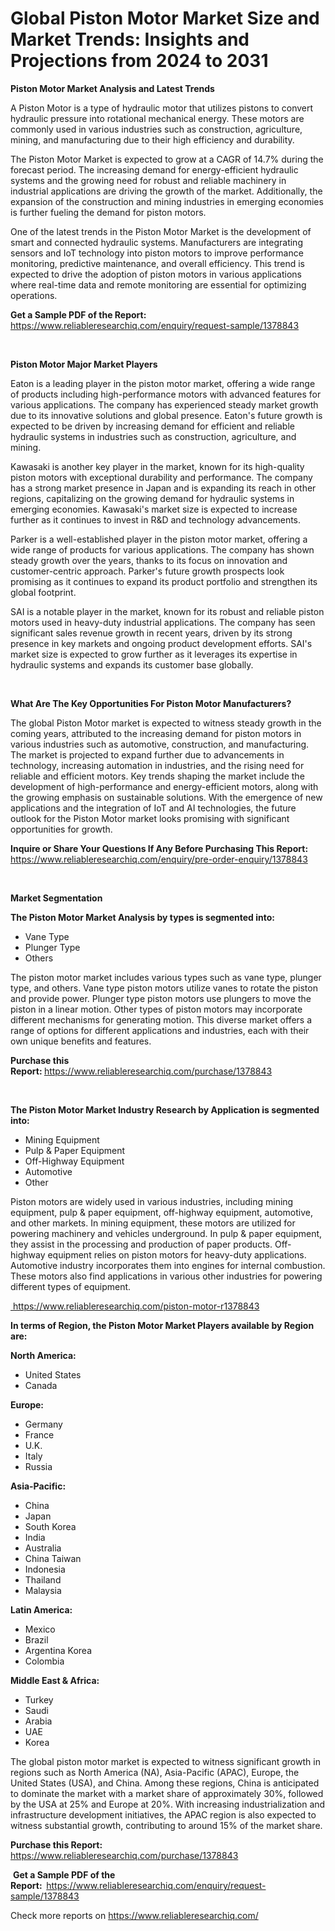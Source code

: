 <p><h1>Global Piston Motor Market Size and Market Trends: Insights and Projections from 2024 to 2031</h1></p><p><strong>Piston Motor Market Analysis and Latest Trends</strong></p>
<p><p>A Piston Motor is a type of hydraulic motor that utilizes pistons to convert hydraulic pressure into rotational mechanical energy. These motors are commonly used in various industries such as construction, agriculture, mining, and manufacturing due to their high efficiency and durability.</p><p>The Piston Motor Market is expected to grow at a CAGR of 14.7% during the forecast period. The increasing demand for energy-efficient hydraulic systems and the growing need for robust and reliable machinery in industrial applications are driving the growth of the market. Additionally, the expansion of the construction and mining industries in emerging economies is further fueling the demand for piston motors.</p><p>One of the latest trends in the Piston Motor Market is the development of smart and connected hydraulic systems. Manufacturers are integrating sensors and IoT technology into piston motors to improve performance monitoring, predictive maintenance, and overall efficiency. This trend is expected to drive the adoption of piston motors in various applications where real-time data and remote monitoring are essential for optimizing operations.</p></p>
<p><strong>Get a Sample PDF of the Report:&nbsp;</strong> <a href="https://www.reliableresearchiq.com/enquiry/request-sample/1378843">https://www.reliableresearchiq.com/enquiry/request-sample/1378843</a></p>
<p>&nbsp;</p>
<p><strong>Piston Motor Major Market Players</strong></p>
<p><p>Eaton is a leading player in the piston motor market, offering a wide range of products including high-performance motors with advanced features for various applications. The company has experienced steady market growth due to its innovative solutions and global presence. Eaton's future growth is expected to be driven by increasing demand for efficient and reliable hydraulic systems in industries such as construction, agriculture, and mining.</p><p>Kawasaki is another key player in the market, known for its high-quality piston motors with exceptional durability and performance. The company has a strong market presence in Japan and is expanding its reach in other regions, capitalizing on the growing demand for hydraulic systems in emerging economies. Kawasaki's market size is expected to increase further as it continues to invest in R&D and technology advancements.</p><p>Parker is a well-established player in the piston motor market, offering a wide range of products for various applications. The company has shown steady growth over the years, thanks to its focus on innovation and customer-centric approach. Parker's future growth prospects look promising as it continues to expand its product portfolio and strengthen its global footprint.</p><p>SAI is a notable player in the market, known for its robust and reliable piston motors used in heavy-duty industrial applications. The company has seen significant sales revenue growth in recent years, driven by its strong presence in key markets and ongoing product development efforts. SAI's market size is expected to grow further as it leverages its expertise in hydraulic systems and expands its customer base globally.</p></p>
<p>&nbsp;</p>
<p><strong>What Are The Key Opportunities For Piston Motor Manufacturers?</strong></p>
<p><p>The global Piston Motor market is expected to witness steady growth in the coming years, attributed to the increasing demand for piston motors in various industries such as automotive, construction, and manufacturing. The market is projected to expand further due to advancements in technology, increasing automation in industries, and the rising need for reliable and efficient motors. Key trends shaping the market include the development of high-performance and energy-efficient motors, along with the growing emphasis on sustainable solutions. With the emergence of new applications and the integration of IoT and AI technologies, the future outlook for the Piston Motor market looks promising with significant opportunities for growth.</p></p>
<p><strong>Inquire or Share Your Questions If Any Before Purchasing This Report:</strong> <a href="https://www.reliableresearchiq.com/enquiry/pre-order-enquiry/1378843">https://www.reliableresearchiq.com/enquiry/pre-order-enquiry/1378843</a></p>
<p>&nbsp;</p>
<p><strong>Market Segmentation</strong></p>
<p><strong>The Piston Motor Market Analysis by types is segmented into:</strong></p>
<p><ul><li>Vane Type</li><li>Plunger Type</li><li>Others</li></ul></p>
<p><p>The piston motor market includes various types such as vane type, plunger type, and others. Vane type piston motors utilize vanes to rotate the piston and provide power. Plunger type piston motors use plungers to move the piston in a linear motion. Other types of piston motors may incorporate different mechanisms for generating motion. This diverse market offers a range of options for different applications and industries, each with their own unique benefits and features.</p></p>
<p><strong>Purchase this Report:&nbsp;</strong><a href="https://www.reliableresearchiq.com/purchase/1378843">https://www.reliableresearchiq.com/purchase/1378843</a></p>
<p>&nbsp;</p>
<p><strong>The Piston Motor Market Industry Research by Application is segmented into:</strong></p>
<p><ul><li>Mining Equipment</li><li>Pulp & Paper Equipment</li><li>Off-Highway Equipment</li><li>Automotive</li><li>Other</li></ul></p>
<p><p>Piston motors are widely used in various industries, including mining equipment, pulp & paper equipment, off-highway equipment, automotive, and other markets. In mining equipment, these motors are utilized for powering machinery and vehicles underground. In pulp & paper equipment, they assist in the processing and production of paper products. Off-highway equipment relies on piston motors for heavy-duty applications. Automotive industry incorporates them into engines for internal combustion. These motors also find applications in various other industries for powering different types of equipment.</p></p>
<p><a href="https://www.reliableresearchiq.com/piston-motor-r1378843">&nbsp;https://www.reliableresearchiq.com/piston-motor-r1378843</a></p>
<p><strong>In terms of Region, the Piston Motor Market Players available by Region are:</strong></p>
<p>
    <p> <strong> North America: </strong>
        <ul>
            <li>United States</li>
            <li>Canada</li>
        </ul>
        </p> 
    <p> <strong> Europe: </strong>
        <ul>
            <li>Germany</li>
            <li>France</li>
            <li>U.K.</li>
            <li>Italy</li>
            <li>Russia</li>
        </ul>
        </p> 
    <p> <strong> Asia-Pacific: </strong>
        <ul>
            <li>China</li>
            <li>Japan</li>
            <li>South Korea</li>
            <li>India</li>
            <li>Australia</li>
            <li>China Taiwan</li>
            <li>Indonesia</li>
            <li>Thailand</li>
            <li>Malaysia</li>
        </ul>
        </p> 
    <p> <strong> Latin America: </strong>
        <ul>
            <li>Mexico</li>
            <li>Brazil</li>
            <li>Argentina Korea</li>
            <li>Colombia</li>
        </ul>
        </p> 
    <p> <strong> Middle East & Africa: </strong>
        <ul>
            <li>Turkey</li>
            <li>Saudi</li>
            <li>Arabia</li>
            <li>UAE</li>
            <li>Korea</li>
        </ul>
    </p>
    </p>
<p><p>The global piston motor market is expected to witness significant growth in regions such as North America (NA), Asia-Pacific (APAC), Europe, the United States (USA), and China. Among these regions, China is anticipated to dominate the market with a market share of approximately 30%, followed by the USA at 25% and Europe at 20%. With increasing industrialization and infrastructure development initiatives, the APAC region is also expected to witness substantial growth, contributing to around 15% of the market share.</p></p>
<p><strong>Purchase this Report: </strong><a href="https://www.reliableresearchiq.com/purchase/1378843">https://www.reliableresearchiq.com/purchase/1378843</a></p>
<p>&nbsp;<strong>Get a Sample PDF of the Report:&nbsp;&nbsp;</strong><a href="https://www.reliableresearchiq.com/enquiry/request-sample/1378843">https://www.reliableresearchiq.com/enquiry/request-sample/1378843</a></p>
<p><strong></strong></p>
<p>Check more reports on <a href="https://www.reliableresearchiq.com/">https://www.reliableresearchiq.com/</a></p>